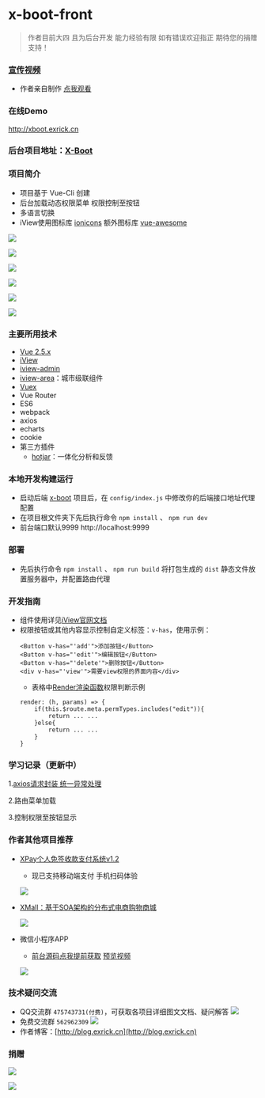 # x-boot-front

> 作者目前大四 且为后台开发 能力经验有限 如有错误欢迎指正 期待您的捐赠支持！

### [宣传视频](https://www.bilibili.com/video/av23121122/)
- 作者亲自制作 [点我观看](https://www.bilibili.com/video/av23121122/)
### 在线Demo 
http://xboot.exrick.cn
### 后台项目地址：[X-Boot](https://github.com/Exrick/x-boot)
### 项目简介
- 项目基于 Vue-Cli 创建
- 后台加载动态权限菜单 权限控制至按钮
- 多语言切换
- iView使用图标库 [ionicons](http://ionicons.com/) 额外图标库 [vue-awesome](https://github.com/Justineo/vue-awesome)

![](https://i.loli.net/2018/07/24/5b56dfead395b.png)

![](https://i.loli.net/2018/07/24/5b56e00daab72.png)

![](https://i.loli.net/2018/07/24/5b56e06a81777.png)

![](https://i.loli.net/2018/07/24/5b56e08a4fb76.png)

![](https://i.loli.net/2018/07/24/5b56e0ac944a8.png)

![](https://i.loli.net/2018/07/24/5b56e0ce6eb53.png)

### 主要所用技术
- [Vue 2.5.x](https://cn.vuejs.org/)
- [iView](https://www.iviewui.com/)
- [iview-admin](https://github.com/iview/iview-admin)
- [iview-area](https://github.com/iview/iview-area)：城市级联组件
- [Vuex](https://vuex.vuejs.org/zh-cn/)
- Vue Router
- ES6
- webpack
- axios
- echarts
- cookie
- 第三方插件
    - [hotjar](https://github.com/Exrick/xmall/blob/master/study/hotjar.md)：一体化分析和反馈

### 本地开发构建运行

- 启动后端 [x-boot](https://github.com/Exrick/x-boot) 项目后，在 `config/index.js` 中修改你的后端接口地址代理配置
- 在项目根文件夹下先后执行命令 `npm install` 、 `npm run dev`
- 前台端口默认9999 http://localhost:9999

### 部署
- 先后执行命令 `npm install` 、 `npm run build` 将打包生成的 `dist` 静态文件放置服务器中，并配置路由代理

### 开发指南
- 组件使用详见[iView官网文档](https://www.iviewui.com/docs/guide/install)
- 权限按钮或其他内容显示控制自定义标签：`v-has`，使用示例：
    ```
    <Button v-has="'add'">添加按钮</Button>
    <Button v-has="'edit'">编辑按钮</Button>
    <Button v-has="'delete'">删除按钮</Button>
    <div v-has="'view'">需要view权限的界面内容</div>
    ```
    - 表格中[Render渲染函数](https://cn.vuejs.org/v2/guide/render-function.html)权限判断示例
    ```
    render: (h, params) => {
        if(this.$route.meta.permTypes.includes("edit")){
            return ... ...
        }else{
            return ... ...
        }
    }
    ```

### 学习记录（更新中）

1.[axios请求封装 统一异常处理](https://github.com/Exrick/x-boot-front/wiki/axios%E8%AF%B7%E6%B1%82%E5%B0%81%E8%A3%85-%E7%BB%9F%E4%B8%80%E5%BC%82%E5%B8%B8%E5%A4%84%E7%90%86)

2.路由菜单加载

3.控制权限至按钮显示

### 作者其他项目推荐
- [XPay个人免签收款支付系统v1.2](https://github.com/Exrick/xpay)

    - 现已支持移动端支付 手机扫码体验

    ![](http://p77xsahe9.bkt.clouddn.com/18-7-21/16350122.jpg)

- [XMall：基于SOA架构的分布式电商购物商城](https://github.com/Exrick/xmall)

    ![](https://i.loli.net/2018/07/22/5b54615b95788.jpg)

- 微信小程序APP 
    - [前台源码点我提前获取](http://xpay.exrick.cn/pay) [预览视频](https://v.qq.com/x/page/f0627kf4x1e.html)

    ![](https://i.loli.net/2018/07/21/5b52e1de385e7.png)
### 技术疑问交流
- QQ交流群 `475743731(付费)`，可获取各项目详细图文文档、疑问解答 [![](http://pub.idqqimg.com/wpa/images/group.png)](http://shang.qq.com/wpa/qunwpa?idkey=7b60cec12ba93ebed7568b0a63f22e6e034c0d1df33125ac43ed753342ec6ce7)
- 免费交流群 `562962309` [![](http://pub.idqqimg.com/wpa/images/group.png)](http://shang.qq.com/wpa/qunwpa?idkey=52f6003e230b26addeed0ba6cf343fcf3ba5d97829d17f5b8fa5b151dba7e842)
- 作者博客：[http://blog.exrick.cn](http://blog.exrick.cn)
### 捐赠
![](http://p77xsahe9.bkt.clouddn.com/18-7-20/54731550.jpg)

![](http://p77xsahe9.bkt.clouddn.com/18-6-28/32845239.jpg)